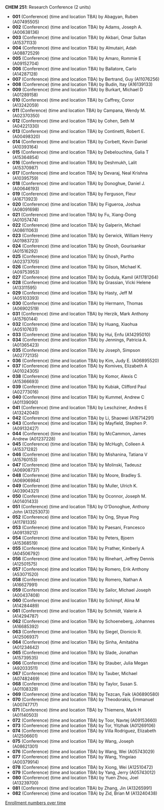 **CHEM 251**: Research Conference (2 units)

- **001** (Conference) (time and location TBA) by Abagyan, Ruben (A07495505)
- **002** (Conference) (time and location TBA) by Adams, Joseph A. (A00638136)
- **003** (Conference) (time and location TBA) by Akbari, Omar Sultan (A15371133)
- **004** (Conference) (time and location TBA) by Almutairi, Adah (A08872529)
- **005** (Conference) (time and location TBA) by Amaro, Rommie E (A09152704)
- **006** (Conference) (time and location TBA) by Ballatore, Carlo (A14287128)
- **007** (Conference) (time and location TBA) by Bertrand, Guy (A11076256)
- **008** (Conference) (time and location TBA) by Budin, Itay (A16139133)
- **009** (Conference) (time and location TBA) by Burkart, Michael D (A01289158)
- **010** (Conference) (time and location TBA) by Caffrey, Conor (A13242059)
- **011** (Conference) (time and location TBA) by Campana, Wendy M. (A02370350)
- **012** (Conference) (time and location TBA) by Cohen, Seth M (A04221330)
- **013** (Conference) (time and location TBA) by Continetti, Robert E. (A00498320)
- **014** (Conference) (time and location TBA) by Corbett, Kevin Daniel (A10393164)
- **015** (Conference) (time and location TBA) by Debelouchina, Galia T (A15364854)
- **016** (Conference) (time and location TBA) by Deshmukh, Lalit (A15370987)
- **017** (Conference) (time and location TBA) by Devaraj, Neal Krishna (A10395759)
- **018** (Conference) (time and location TBA) by Donoghue, Daniel J. (A00646193)
- **019** (Conference) (time and location TBA) by Ferguson, Fleur (A16713923)
- **020** (Conference) (time and location TBA) by Figueroa, Joshua (A08091698)
- **021** (Conference) (time and location TBA) by Fu, Xiang-Dong (A01057474)
- **022** (Conference) (time and location TBA) by Galperin, Michael (A08611063)
- **023** (Conference) (time and location TBA) by Gerwick, William Henry (A01983723)
- **024** (Conference) (time and location TBA) by Ghosh, Gourisankar (A01516292)
- **025** (Conference) (time and location TBA) by Ghosh, Partho (A02373705)
- **026** (Conference) (time and location TBA) by Gilson, Michael K. (A09753953)
- **027** (Conference) (time and location TBA) by Godula, Kamil (A11781264)
- **028** (Conference) (time and location TBA) by Grassian, Vicki Helene (A13311595)
- **029** (Conference) (time and location TBA) by Hasty, Jeff M (A05103393)
- **030** (Conference) (time and location TBA) by Hermann, Thomas (A06902519)
- **031** (Conference) (time and location TBA) by Herzik, Mark Anthony (A15760144)
- **032** (Conference) (time and location TBA) by Huang, Xiaohua (A05107631)
- **033** (Conference) (time and location TBA) by Hui, Enfu (A14295010)
- **034** (Conference) (time and location TBA) by Jennings, Patricia A. (A01365423)
- **035** (Conference) (time and location TBA) by Joseph, Simpson (A02772135)
- **036** (Conference) (time and location TBA) by Kim, Judy E. (A06895520)
- **037** (Conference) (time and location TBA) by Komives, Elizabeth A (A01024305)
- **038** (Conference) (time and location TBA) by Komor, Alexis C (A15366693)
- **039** (Conference) (time and location TBA) by Kubiak, Clifford Paul (A02773016)
- **040** (Conference) (time and location TBA) by Kummel, Andrew C (A01139090)
- **041** (Conference) (time and location TBA) by Leschziner, Andres E (A13242040)
- **042** (Conference) (time and location TBA) by Li, Shaowei (A16714291)
- **043** (Conference) (time and location TBA) by Mayfield, Stephen P. (A09132427)
- **044** (Conference) (time and location TBA) by McCammon, James Andrew (A01237228)
- **045** (Conference) (time and location TBA) by McHugh, Colleen A (A15371282)
- **046** (Conference) (time and location TBA) by Mishanina, Tatiana V (A15760153)
- **047** (Conference) (time and location TBA) by Molinski, Tadeusz (A06908737)
- **048** (Conference) (time and location TBA) by Moore, Bradley S. (A06906984)
- **049** (Conference) (time and location TBA) by Muller, Ulrich K. (A03904321)
- **050** (Conference) (time and location TBA) by Oconnor, Joseph M. (A01401433)
- **051** (Conference) (time and location TBA) by O'Donoghue, Anthony John (A13253073)
- **052** (Conference) (time and location TBA) by Ong, Shyue Ping (A11781335)
- **053** (Conference) (time and location TBA) by Paesani, Francesco (A09139212)
- **054** (Conference) (time and location TBA) by Peters, Bjoern (A15368519)
- **055** (Conference) (time and location TBA) by Prather, Kimberly A (A04506792)
- **056** (Conference) (time and location TBA) by Rinehart, Jeffrey Dennis (A12501575)
- **057** (Conference) (time and location TBA) by Romero, Erik Anthony (A53071520)
- **058** (Conference) (time and location TBA) by Romero, Nathan A (A16627991)
- **059** (Conference) (time and location TBA) by Sailor, Michael Joseph (A00437408)
- **060** (Conference) (time and location TBA) by Schimpf, Alina M (A14284489)
- **061** (Conference) (time and location TBA) by Schmidt, Valerie A (A14294787)
- **062** (Conference) (time and location TBA) by Schoeneberg, Johannes (A16685392)
- **063** (Conference) (time and location TBA) by Siegel, Dionicio R. (A12506937)
- **064** (Conference) (time and location TBA) by Sinha, Amitabha (A01234642)
- **065** (Conference) (time and location TBA) by Slade, Jonathan (A15739535)
- **066** (Conference) (time and location TBA) by Stauber, Julia Megan (A92033511)
- **067** (Conference) (time and location TBA) by Tauber, Michael (A07482469)
- **068** (Conference) (time and location TBA) by Taylor, Susan S. (A01108329)
- **069** (Conference) (time and location TBA) by Tezcan, Faik (A06890580)
- **070** (Conference) (time and location TBA) by Theodorakis, Emmanuel (A00747717)
- **071** (Conference) (time and location TBA) by Thiemens, Mark H (A01140503)
- **072** (Conference) (time and location TBA) by Toor, Navtej (A09153660)
- **073** (Conference) (time and location TBA) by Tor, Yitzhak (A01269106)
- **074** (Conference) (time and location TBA) by Villa Rodriguez, Elizabeth (A12506601)
- **075** (Conference) (time and location TBA) by Wang, Joseph (A08621301)
- **076** (Conference) (time and location TBA) by Wang, Wei (A05743029)
- **077** (Conference) (time and location TBA) by Wang, Yingxiao (A00379914)
- **078** (Conference) (time and location TBA) by Xiong, Wei (A12510472)
- **079** (Conference) (time and location TBA) by Yang, Jerry (A05743012)
- **080** (Conference) (time and location TBA) by Yuen Zhou, Joel (A13239700)
- **081** (Conference) (time and location TBA) by Zhang, Jin (A13265991)
- **082** (Conference) (time and location TBA) by Zid, Brian M (A13240438)

[Enrollment numbers over time](./CHEM251.tsv)
